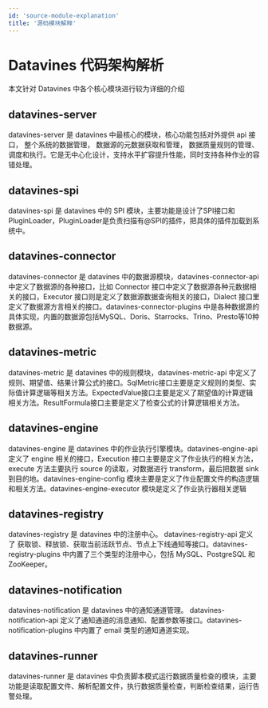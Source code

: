 ```yaml
---
id: 'source-module-explanation'
title: '源码模块解释'
---
```


# Datavines 代码架构解析

本文针对 Datavines 中各个核心模块进行较为详细的介绍

## datavines-server

datavines-server 是 datavines 中最核心的模块，核心功能包括对外提供 api 接口， 整个系统的数据管理， 数据源的元数据获取和管理， 数据质量规则的管理、调度和执行。它是无中心化设计，支持水平扩容提升性能，同时支持各种作业的容错处理。

## datavines-spi

datavines-spi 是 datavines 中的 SPI 模块，主要功能是设计了SPI接口和PluginLoader，PluginLoader是负责扫描有@SPI的插件，把具体的插件加载到系统中。

## datavines-connector

datavines-connector 是 datavines 中的数据源模块，datavines-connector-api 中定义了数据源的各种接口，比如 Connector 接口中定义了数据源各种元数据相关的接口，Executor 接口则是定义了数据源数据查询相关的接口，Dialect 接口里定义了数据源方言相关的接口。datavines-connector-plugins 中是各种数据源的具体实现，内置的数据源包括MySQL、Doris、Starrocks、Trino、Presto等10种数据源。

## datavines-metric

datavines-metric 是 datavines 中的规则模块，datavines-metric-api 中定义了规则、期望值、结果计算公式的接口。SqlMetric接口主要是定义规则的类型、实际值计算逻辑等相关方法。ExpectedValue接口主要是定义了期望值的计算逻辑相关方法。ResultFormula接口主要是定义了检查公式的计算逻辑相关方法。

## datavines-engine

datavines-engine 是 datavines 中的作业执行引擎模块。datavines-engine-api 定义了 engine 相关的接口，Execution 接口主要是定义了作业执行的相关方法，execute 方法主要执行 source 的读取，对数据进行 transform，最后把数据 sink 到目的地。datavines-engine-config 模块主要是定义了作业配置文件的构造逻辑和相关方法。datavines-engine-executor 模块是定义了作业执行器相关逻辑

## datavines-registry

datavines-registry 是 datavines 中的注册中心。 datavines-registry-api 定义了 获取锁、释放锁、获取当前活跃节点、节点上下线通知等接口。datavines-registry-plugins 中内置了三个类型的注册中心，包括 MySQL、PostgreSQL 和 ZooKeeper。
## datavines-notification

datavines-notification 是 datavines 中的通知通道管理。 datavines-notification-api 定义了通知通道的消息通知、配置参数等接口。datavines-notification-plugins 中内置了 email 类型的通知通道实现。

## datavines-runner

datavines-runner 是 datavines 中负责脚本模式运行数据质量检查的模块，主要功能是读取配置文件、解析配置文件，执行数据质量检查，判断检查结果，运行告警处理。
